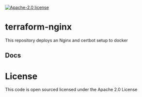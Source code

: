 [![Apache-2.0 license](http://img.shields.io/badge/license-Apache-brightgreen.svg)](http://www.apache.org/licenses/LICENSE-2.0.html)

terraform-nginx
==================

This repository deploys an Nginx and certbot setup to docker

## Docs
<!-- BEGINNING OF PRE-COMMIT-TERRAFORM DOCS HOOK -->

<!-- END OF PRE-COMMIT-TERRAFORM DOCS HOOK -->

License
=======
This code is open sourced licensed under the Apache 2.0 License
